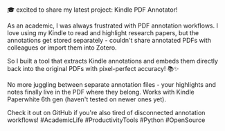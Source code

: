 🎓 excited to share my latest project: Kindle PDF Annotator! 

As an academic, I was always frustrated with PDF annotation workflows. I love using my Kindle to read and highlight research papers, but the annotations get stored separately - couldn't share annotated PDFs with colleagues or import them into Zotero. 

So I built a tool that extracts Kindle annotations and embeds them directly back into the original PDFs with pixel-perfect accuracy! 📚✨

No more juggling between separate annotation files - your highlights and notes finally live in the PDF where they belong. Works with Kindle Paperwhite 6th gen (haven't tested on newer ones yet).

Check it out on GitHub if you're also tired of disconnected annotation workflows! #AcademicLife #ProductivityTools #Python #OpenSource